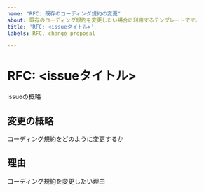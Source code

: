 ```yaml
---
name: "RFC: 既存のコーディング規約の変更"
about: 既存のコーディング規約を変更したい場合に利用するテンプレートです。
title: 'RFC: <issueタイトル>'
labels: RFC, change proposal

---
```


# RFC: <issueタイトル>
issueの概略

## 変更の概略
コーディング規約をどのように変更するか

## 理由
コーディング規約を変更したい理由
